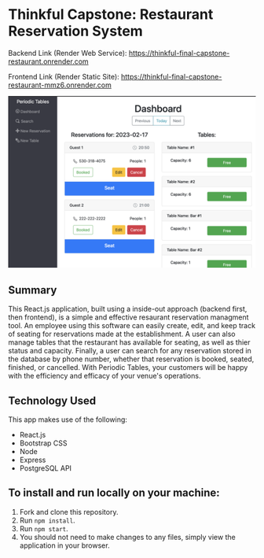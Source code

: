 # Thinkful Capstone: Restaurant Reservation System

Backend Link (Render Web Service): https://thinkful-final-capstone-restaurant.onrender.com

Frontend Link (Render Static Site): https://thinkful-final-capstone-restaurant-mmz6.onrender.com

![a screenshot of the application](screenshot.png "a screenshot of the application")

## Summary
This React.js application, built using a inside-out approach (backend first, then frontend), is a simple and effective resaurant reservation managment tool. An employee using this software can easily create, edit, and keep track of seating for reservations made at the establishment. A user can also manage tables that the restaurant has available for seating, as well as thier status and capacity. Finally, a user can search for any reservation stored in the database by phone number, whether that reservation is booked, seated, finished, or cancelled. With Periodic Tables, your customers will be happy with the efficiency and efficacy of your venue's operations.

## Technology Used
This app makes use of the following:
- React.js
- Bootstrap CSS
- Node
- Express
- PostgreSQL API

## To install and run locally on your machine:

1. Fork and clone this repository.
1. Run `npm install`.
1. Run `npm start`.
1. You should not need to make changes to any files, simply view the application in your browser.
